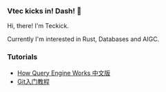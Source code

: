 ### Vtec kicks in! Dash! :roller_coaster:

Hi, there! I'm Teckick.

Currently I'm interested in Rust, Databases and AIGC.

### Tutorials

- [How Query Engine Works 中文版](https://howqueryengineswork-cn.netlify.app/)
- [Git入门教程](https://book-git-teckick.vercel.app/)
